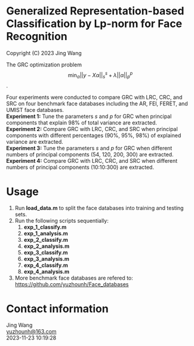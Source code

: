 # Generalized Representation-based Classification by Lp-norm for Face Recognition
Copyright (C) 2023 Jing Wang

The GRC optimization problem
$$\mathop{\min}_{\alpha}||y-X\alpha||_s^s+\lambda||\alpha||_p^p$$.

Four experiments were conducted to compare GRC with LRC, CRC, and SRC on four benchmark face databases including the AR, FEI, FERET, and UMIST face databases.   
**Experiment 1:** Tune the parameters $s$ and $p$ for GRC when principal components that explain 98% of total variance are extracted.  
**Experiment 2:** Compare GRC with LRC, CRC, and SRC when principal components with different percentages (90%, 95%, 98%) of explained variance are extracted.   
**Experiment 3:** Tune the parameters $s$ and $p$ for GRC when different numbers of principal components (54, 120, 200, 300) are extracted.  
**Experiment 4:** Compare GRC with LRC, CRC, and SRC when different numbers of principal components (10:10:300) are extracted.  

# Usage
1. Run **load_data.m** to split the face databases into training and testing sets.
2. Run the following scripts sequentially:
   1) **exp_1_classify.m**
   2) **exp_1_analysis.m**
   3) **exp_2_classify.m**
   4) **exp_2_analysis.m**
   5) **exp_3_classify.m**
   6) **exp_3_analysis.m**
   7) **exp_4_classify.m**
   8) **exp_4_analysis.m**
3. More benchmark face databases are refered to:  
https://github.com/yuzhounh/Face_databases

# Contact information
Jing Wang  
yuzhounh@163.com   
2023-11-23 10:19:28  
